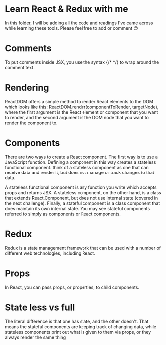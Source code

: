 # Learn React & Redux with me

In this folder, I will be adding all the code and readings I've came across while learning these tools. 
Please feel free to add or comment 😊

# Comments 

To put comments inside JSX, you use the syntax {/* */} to wrap around the comment text.

# Rendering 

ReactDOM offers a simple method to render React elements to the DOM which looks like this: ReactDOM.render(componentToRender, targetNode), where the first argument is the React element or component that you want to render, and the second argument is the DOM node that you want to render the component to.

# Components

There are two ways to create a React component. The first way is to use a JavaScript function. Defining a component in this way creates a stateless functional component. think of a stateless component as one that can receive data and render it, but does not manage or track changes to that data.

A stateless functional component is any function you write which accepts props and returns JSX. 
A stateless component, on the other hand, is a class that extends React.Component, but does not use internal state (covered in the next challenge). 
Finally, a stateful component is a class component that does maintain its own internal state. You may see stateful components referred to simply as components or React components.

# Redux 

Redux is a state management framework that can be used with a number of different web technologies, including React.


# Props

 In React, you can pass props, or properties, to child components.

# State less vs full 
The literal difference is that one has state, and the other doesn't. That means the stateful components are keeping track of changing data,
while stateless components print out what is given to them via props, or they always render the same thing
